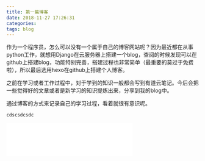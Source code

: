 ```yaml
---
title: 第一篇博客
date: 2018-11-27 17:26:31
categories:
tags: blog
---
```

作为一个程序员，怎么可以没有一个属于自己的博客网站呢？<!--more-->因为最近都在从事python工作，就想用Django在云服务器上搭建一个blog，查阅的时候发现可以在github上搭建blog，功能特别完善，搭建过程也非常简单（最重要的莫过于免费啦），所以最后选用hexo在github上搭建个人博客。

之前在学习或者工作过程中，对于学到的知识一般都会写到有道云笔记。今后会把一些觉得好的文章或者是新学习的知识提炼出来，分享到我的blog中。

通过博客的方式来记录自己的学习过程，看着就很有意识呢。

    cdscsdcsdc

<iframe frameborder="no" border="0" marginwidth="0" marginheight="0" width=330 height=86 src="//music.163.com/outchain/player?type=2&id=133998&auto=1&height=66"></iframe>